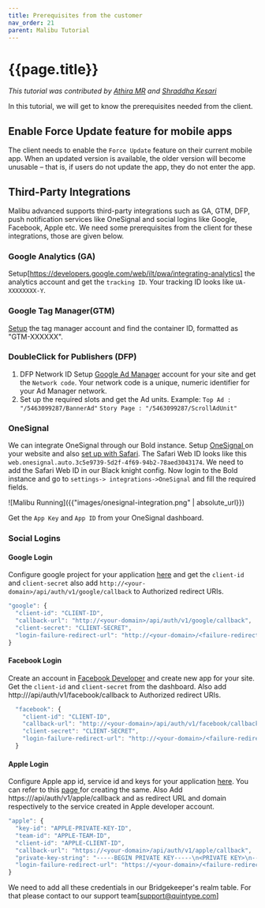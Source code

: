 ```yaml
---
title: Prerequisites from the customer
nav_order: 21
parent: Malibu Tutorial
---
```


# {{page.title}}

*This tutorial was contributed by [Athira MR](https://www.linkedin.com/in/athira-m-r-835ab6105/) and [Shraddha Kesari](https://www.linkedin.com/in/shraddha-k-3a3548161/)*

In this tutorial, we will get to know the prerequisites needed from the client.

## Enable Force Update feature for mobile apps
 
The client needs to enable the `Force Update` feature on their current mobile app. When an updated version is available, the older version will become unusable – that is, if users do not update the app, they do not enter the app.


## Third-Party Integrations

Malibu advanced supports third-party integrations such as GA, GTM, DFP, push notification services like OneSignal and social logins like Google, Facebook, Apple etc. We need some prerequisites from the client for these integrations, those are given below.

### Google Analytics (GA)

Setup[https://developers.google.com/web/ilt/pwa/integrating-analytics] the analytics account and get the `tracking ID`. Your tracking ID looks like `UA-XXXXXXXX-Y`.  

### Google Tag Manager(GTM)

[Setup](https://support.google.com/tagmanager/answer/6103696?hl=en "Setup") the tag manager account and find the container ID, formatted as "GTM-XXXXXX".

### DoubleClick for Publishers (DFP)

1. DFP Network ID
   Setup [Google Ad Manager](https://support.google.com/admanager/topic/7505789 "Google Ad Manager") account for your site and get the `Network code`. Your network code is a unique, numeric identifier for your Ad Manager network.
2. Set up the required slots and get the Ad units. 
   Example:  `Top Ad : "/5463099287/BannerAd"` `Story Page : "/5463099287/ScrollAdUnit"`

### OneSignal 

We can integrate OneSignal through our Bold instance. 
Setup [OneSignal ](https://documentation.onesignal.com/docs/web-push-typical-setup "OneSignal ")on your website and also [set up with Safari](https://documentation.onesignal.com/docs/safari-web-push-setup "set up with Safari"). The Safari Web ID looks like this `web.onesignal.auto.3c5e9739-5d2f-4f69-94b2-78aed3043174`. We need to add the Safari Web ID in our Black knight config. Now login to the Bold instance and go to `settings-> integrations->OneSignal` and fill the required fields. 

![Malibu Running]({{"images/onesignal-integration.png" | absolute_url}})

Get the `App Key` and `App ID` from your OneSignal dashboard.

### Social Logins

#### Google Login

Configure google project for your application [here](https://console.developers.google.com/apis/dashboard "here") and get the `client-id` and `client-secret` also add `http://<your-domain>/api/auth/v1/google/callback` to Authorized redirect URIs.

```javascript
"google": {
  "client-id": "CLIENT-ID",
  "callback-url": "http://<your-domain>/api/auth/v1/google/callback",
  "client-secret": "CLIENT-SECRET",
  "login-failure-redirect-url": "http://<your-domain>/<failure-redirect-path>"
}
```

#### Facebook Login

 Create an account in [Facebook Developer](https://developers.facebook.com/ "Facebook Developer") and create new app for your site. Get the `client-id` and `client-secret` from the dashboard. Also add http://<your-domain>/api/auth/v1/facebook/callback to Authorized redirect URIs.

```javascript
  "facebook": {
    "client-id": "CLIENT-ID",
    "callback-url": "http://<your-domain>/api/auth/v1/facebook/callback",
    "client-secret": "CLIENT-SECRET",
    "login-failure-redirect-url": "http://<your-domain>/<failure-redirect-path>"
  }
```

#### Apple Login

Configure Apple app id, service id and keys for your application [here](https://developer.apple.com/account/resources/identifiers/list "here"). You can refer to this [page ](https://developer.okta.com/blog/2019/06/04/what-the-heck-is-sign-in-with-apple "page ")for creating the same. Also Add https://<your-domain>/api/auth/v1/apple/callback and <your-domain> as redirect URL and domain respectively to the service created in Apple developer account.

```javascript
"apple": {
  "key-id": "APPLE-PRIVATE-KEY-ID",
  "team-id": "APPLE-TEAM-ID",
  "client-id": "APPLE-CLIENT-ID",
  "callback-url": "https://<your-domain>/api/auth/v1/apple/callback",
  "private-key-string": "-----BEGIN PRIVATE KEY-----\n<PRIVATE KEY>\n-----END PRIVATE KEY-----",
  "login-failure-redirect-url": "https://<your-domain>/<failure-redirect-path>"
}
```

We need to add all these credentials in our Bridgekeeper's realm table. For that please contact to our support team[support@quintype.com]
